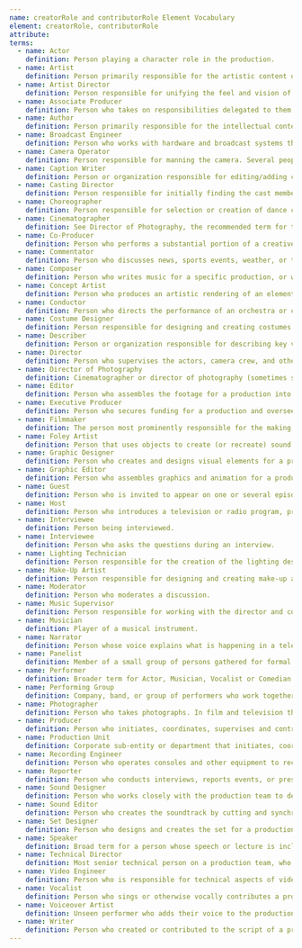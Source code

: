 ```yaml
---
name: creatorRole and contributorRole Element Vocabulary
element: creatorRole, contributorRole
attribute:
terms:
  - name: Actor
    definition: Person playing a character role in the production.
  - name: Artist
    definition: Person primarily responsible for the artistic content of the production, or the visual content contained in the media work, and who may hold copyright to it – for example, a video artist like Andy Warhol, or a painter commissioned to provide a visual work for the production.
  - name: Artist Director
    definition: Person responsible for unifying the feel and vision of a television production, film production, theatrical company, etc.
  - name: Associate Producer
    definition: Person who takes on responsibilities delegated to them by the Producer. They work on the development and pre-production stages, and on the production. Duties can range from supervising the production design team or post production, or co-ordinating the work of visual effects companies. This is an industry term, and specific roles and responsibilities may vary between jobs and productions.
  - name: Author
    definition: Person primarily responsible for the intellectual content of the production and who may hold copyright to it – for example, a novelist whose work is adapted into a film.
  - name: Broadcast Engineer
    definition: Person who works with hardware and broadcast systems that are used across television, radio and new media to broadcast and distribute programs.
  - name: Camera Operator
    definition: Person responsible for manning the camera. Several people may fill this role on one production.
  - name: Caption Writer
    definition: Person or organization responsible for editing/adding closed captioning.
  - name: Casting Director
    definition: Person responsible for initially finding the cast members chosen for a production.
  - name: Choreographer
    definition: Person responsible for selection or creation of dance compositions and plans and arranges dance movements and patterns for dances and especially for ballets.
  - name: Cinematographer
    definition: See Director of Photography, the recommended term for this position.
  - name: Co-Producer
    definition: Person who performs a substantial portion of a creative producing function, or who is primarily responsible for one or more managerial producing functions. A co-producer has less responsibility than a producer for the completion of a project. This is an industry term, and specific roles and responsibilities may vary between jobs and productions.
  - name: Commentator
    definition: Person who discusses news, sports events, weather, or the like, as on television or radio.
  - name: Composer
    definition: Person who writes music for a specific production, or who is responsible for the artistic content of a piece of music used within a specific production and who may own copyright to that content. Composers of specific elements (for example, theme music) may be identified in an annotation.
  - name: Concept Artist
    definition: Person who produces an artistic rendering of an element or elements in a film, TV show, or video game, created as part of the development and visualization of characters, costumes, environments, etc.
  - name: Conductor
    definition: Person who directs the performance of an orchestra or choir.
  - name: Costume Designer
    definition: Person responsible for designing and creating costumes and wardrobe for a production.
  - name: Describer
    definition: Person or organization responsible for describing key visual elements in a production for visually-impaired viewers.
  - name: Director
    definition: Person who supervises the actors, camera crew, and other staff for a movie, play, television program, or similar production.
  - name: Director of Photography
    definition: Cinematographer or director of photography (sometimes shortened to DP or DOP) is the chief over the camera crews working on a film, television production or other live action piece and is responsible for achieving artistic and technical decisions related to the image.
  - name: Editor
    definition: Person who assembles the footage for a production into the final end product.
  - name: Executive Producer
    definition: Person who secures funding for a production and oversees financial and organizational aspects of the production’s development.
  - name: Filmmaker
    definition: The person most prominently responsible for the making of a film, especially if they are involved in all phases of production – for example, an independent or experimental filmmaker.
  - name: Foley Artist
    definition: Person that uses objects to create (or recreate) sound on a foley sound stage to be added to the final audio mix, such as footsteps, the opening and closing doors, or mechanical sounds.
  - name: Graphic Designer
    definition: Person who creates and designs visual elements for a production, such as logos, posters or brochures.
  - name: Graphic Editor
    definition: Person who assembles graphics and animation for a production.
  - name: Guest
    definition: Person who is invited to appear on one or several episodes of a television show, but is not a regular part of the cast or crew.
  - name: Host
    definition: Person who introduces a television or radio program, presents the various program elements, and interviews any guests.
  - name: Interviewee
    definition: Person being interviewed.
  - name: Interviewee
    definition: Person who asks the questions during an interview.
  - name: Lighting Technician
    definition: Person responsible for the creation of the lighting design for a given production.
  - name: Make-Up Artist
    definition: Person responsible for designing and creating make-up and prosthetic effects for a production.
  - name: Moderator
    definition: Person who moderates a discussion.
  - name: Music Supervisor
    definition: Person responsible for working with the director and composer of a production to manage, select, and/or edit music for the production; this may also be identified as music director or music editor.
  - name: Musician
    definition: Player of a musical instrument.
  - name: Narrator
    definition: Person whose voice explains what is happening in a television program or movie, but who generally is not seen.
  - name: Panelist
    definition: Member of a small group of persons gathered for formal public discussion, judging, or playing a radio or television game.
  - name: Performer
    definition: Broader term for Actor, Musician, Vocalist or Comedian. A ​person who ​entertains ​people by ​acting, ​singing, ​dancing, ​playing ​music, or providing some other form of entertainment.
  - name: Performing Group
    definition: Company, band, or group of performers who work together to ​entertain ​people by ​dancing, ​singing, ​acting, ​playing ​music, or providing some other form of entertainment.
  - name: Photographer
    definition: Person who ​takes ​photographs. In film and television this person may be called a unit still photographer or simply, still photographer, who creates still photographic images intended for use in promotion, continuity and documentation of films and television productions.
  - name: Producer
    definition: Person who initiates, coordinates, supervises and controls all aspects of the production process, including creative, financial, technological and administrative. A Producer is involved throughout all phases of production from inception to completion. A production may have more than one producer.
  - name: Production Unit
    definition: Corporate sub-entity or department that initiates, coordinates, supervises and controls all aspects of the production process, including creative, financial, technological and administrative.
  - name: Recording Engineer
    definition: Person who operates consoles and other equipment to record, control, replay, and mix sound from various live performances and in the production of radio, television, music, and film. Recording Engineers may also be called Sound Recordists, Sound Mixers, or Audio Engineers. There are also specialized engineers such as Sound Engineers (for film sets), ADR Recordists, and Foley Recordists.
  - name: Reporter
    definition: Person who conducts interviews, reports events, or presents news information for a broadcast.
  - name: Sound Designer
    definition: Person who works closely with the production team to design any required sounds to include in a production.
  - name: Sound Editor
    definition: Person who creates the soundtrack by cutting and synchronizing all sound elements. There may be specialized editors for specific sound element types as well, such as a Sound Effects Editor.
  - name: Set Designer
    definition: Person who designs and creates the set for a production.
  - name: Speaker
    definition: Broad term for a person whose speech or lecture is included in a production.
  - name: Technical Director
    definition: Most senior technical person on a production team, who oversees the technical quality of the production and/or supervises the technical crew. This is an industry term, and specific roles and responsibilities may vary between jobs and productions.
  - name: Video Engineer
    definition: Person who is responsible for technical aspects of video recording and production systems. This is an industry term, and specific roles and responsibilities may vary between jobs and productions.
  - name: Vocalist
    definition: Person who sings or otherwise vocally contributes a production or a composition used in a production.
  - name: Voiceover Artist
    definition: Unseen performer who adds their voice to the production in various ways, such as for animated characters or when dubbing into another language. For musical performances use Vocalist.
  - name: Writer
    definition: Person who created or contributed to the script of a production; usually involved with the production as a work-for-hire.
---
```

